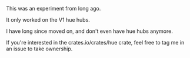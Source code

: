 This was an experiment from long ago.

It only worked on the V1 hue hubs.

I have long since moved on, and don't even have hue hubs anymore.

If you're interested in the crates.io/crates/hue crate, feel free to tag me in an issue to take ownership.
